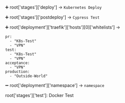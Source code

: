 ➕ root['stages']['deploy'] -> `Kubernetes Deploy`

➕ root['stages']['postdeploy'] -> `Cypress Test`

➕ root['deployment']['traefik']['hosts'][0]['whitelists'] -> 
```
pr:
  - "K8s-Test"
  - "VPN"
test:
  - "K8s-Test"
  - "VPN"
acceptance:
  - "VPN"
production:
  - "Outside-World"

```
➖ root['deployment']['namespace'] -> `namespace`

  root['stages']['test']: Docker Test